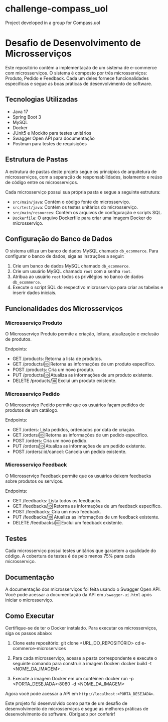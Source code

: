 # challenge-compass_uol
Project developed in a group for Compass.uol
# Desafio de Desenvolvimento de Microsserviços

Este repositório contém a implementação de um sistema de e-commerce com microsserviços. O sistema é composto por três microsserviços: Produto, Pedido e Feedback. Cada um deles fornece funcionalidades específicas e segue as boas práticas de desenvolvimento de software.

## Tecnologias Utilizadas

- Java 17
- Spring Boot 3
- MySQL
- Docker
- JUnit5 e Mockito para testes unitários
- Swagger Open API para documentação
- Postman para testes de requisições

## Estrutura de Pastas

A estrutura de pastas deste projeto segue os princípios de arquitetura de microsserviços, com a separação de responsabilidades, isolamento e reúso de código entre os microsserviços.

Cada microsserviço possui sua própria pasta e segue a seguinte estrutura:

- `src/main/java`: Contém o código fonte do microsserviço.
- `src/test/java`: Contém os testes unitários do microsserviço.
- `src/main/resources`: Contém os arquivos de configuração e scripts SQL.
- `Dockerfile`: O arquivo Dockerfile para criar uma imagem Docker do microsserviço.

## Configuração do Banco de Dados

O sistema utiliza um banco de dados MySQL chamado `db_ecommerce`. Para configurar o banco de dados, siga as instruções a seguir:

1. Crie um banco de dados MySQL chamado `db_ecommerce`.
2. Crie um usuário MySQL chamado `root` com a senha `root`.
3. Atribua ao usuário `root` todos os privilégios no banco de dados `db_ecommerce`.
4. Execute o script SQL do respectivo microsserviço para criar as tabelas e inserir dados iniciais.

## Funcionalidades dos Microsserviços

### Microsserviço Produto

O Microsserviço Produto permite a criação, leitura, atualização e exclusão de produtos.

Endpoints:
- GET /products: Retorna a lista de produtos.
- GET /products/:id: Retorna as informações de um produto específico.
- POST /products: Cria um novo produto.
- PUT /products/:id: Atualiza as informações de um produto existente.
- DELETE /products/:id: Exclui um produto existente.

### Microsserviço Pedido

O Microsserviço Pedido permite que os usuários façam pedidos de produtos de um catálogo.

Endpoints:
- GET /orders: Lista pedidos, ordenados por data de criação.
- GET /orders/:id: Retorna as informações de um pedido específico.
- POST /orders: Cria um novo pedido.
- PUT /orders/:id: Atualiza as informações de um pedido existente.
- POST /orders/:id/cancel: Cancela um pedido existente.

### Microsserviço Feedback

O Microsserviço Feedback permite que os usuários deixem feedbacks sobre produtos ou serviços.

Endpoints:
- GET /feedbacks: Lista todos os feedbacks.
- GET /feedbacks/:id: Retorna as informações de um feedback específico.
- POST /feedbacks: Cria um novo feedback.
- PUT /feedbacks/:id: Atualiza as informações de um feedback existente.
- DELETE /feedbacks/:id: Exclui um feedback existente.

## Testes

Cada microsserviço possui testes unitários que garantem a qualidade do código. A cobertura de testes é de pelo menos 75% para cada microsserviço.

## Documentação

A documentação dos microsserviços foi feita usando o Swagger Open API. Você pode acessar a documentação da API em `/swagger-ui.html` após iniciar o microsserviço.

## Como Executar

Certifique-se de ter o Docker instalado. Para executar os microsserviços, siga os passos abaixo:

1. Clone este repositório:
git clone <URL_DO_REPOSITÓRIO>
cd e-commerce-microservices

2. Para cada microsserviço, acesse a pasta correspondente e execute o seguinte comando para construir a imagem Docker:
docker build -t <NOME_DA_IMAGEM> .

3. Execute a imagem Docker em um contêiner:
docker run -p <PORTA_DESEJADA>:8080 -d <NOME_DA_IMAGEM>

Agora você pode acessar a API em `http://localhost:<PORTA_DESEJADA>`.

Este projeto foi desenvolvido como parte de um desafio de desenvolvimento de microsserviços e segue as melhores práticas de desenvolvimento de software. Obrigado por conferir!




